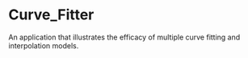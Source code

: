 # Curve_Fitter
An application that illustrates the efficacy of multiple curve fitting and interpolation models.
